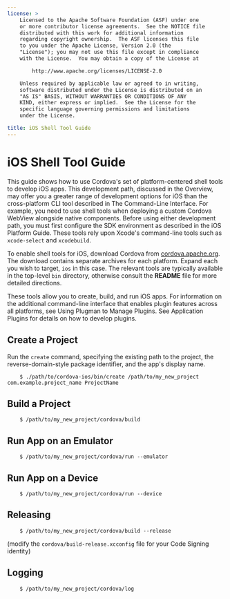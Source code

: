 ```yaml
---
license: >
    Licensed to the Apache Software Foundation (ASF) under one
    or more contributor license agreements.  See the NOTICE file
    distributed with this work for additional information
    regarding copyright ownership.  The ASF licenses this file
    to you under the Apache License, Version 2.0 (the
    "License"); you may not use this file except in compliance
    with the License.  You may obtain a copy of the License at

        http://www.apache.org/licenses/LICENSE-2.0

    Unless required by applicable law or agreed to in writing,
    software distributed under the License is distributed on an
    "AS IS" BASIS, WITHOUT WARRANTIES OR CONDITIONS OF ANY
    KIND, either express or implied.  See the License for the
    specific language governing permissions and limitations
    under the License.

title: iOS Shell Tool Guide
---
```


# iOS Shell Tool Guide

This guide shows how to use Cordova's set of platform-centered shell
tools to develop iOS apps. This development path, discussed in the
Overview, may offer you a greater range of development options for iOS
than the cross-platform CLI tool described in The Command-Line
Interface.  For example, you need to use shell tools when deploying a
custom Cordova WebView alongside native components. Before using
either development path, you must first configure the SDK environment
as described in the iOS Platform Guide.  These tools rely upon
Xcode's command-line tools such as `xcode-select` and `xcodebuild`.

To enable shell tools for iOS, download Cordova from
[cordova.apache.org](http://cordova.apache.org). The download contains
separate archives for each platform. Expand each you wish to target,
`ios` in this case. The relevant tools are typically available in the
top-level `bin` directory, otherwise consult the __README__ file for
more detailed directions.

These tools allow you to create, build, and run iOS apps.  For
information on the additional command-line interface that enables
plugin features across all platforms, see Using Plugman to Manage
Plugins. See Application Plugins for details on how to develop
plugins.

## Create a Project

Run the `create` command, specifying the existing path to the project,
the reverse-domain-style package identifier, and the app's display
name.

        $ ./path/to/cordova-ios/bin/create /path/to/my_new_project com.example.project_name ProjectName

## Build a Project

        $ /path/to/my_new_project/cordova/build

## Run App on an Emulator

        $ /path/to/my_new_project/cordova/run --emulator

## Run App on a Device

        $ /path/to/my_new_project/cordova/run --device

## Releasing

        $ /path/to/my_new_project/cordova/build --release
        
(modify the `cordova/build-release.xcconfig` file for your Code Signing identity)

## Logging

        $ /path/to/my_new_project/cordova/log

